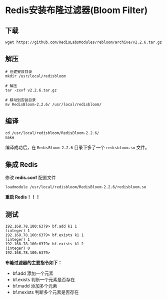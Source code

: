 # Redis安装布隆过滤器(Bloom Filter)
## 下载
```shell
wget https://github.com/RedisLabsModules/rebloom/archive/v2.2.6.tar.gz
```

## 解压
```shell
# 创建安装目录
mkdir /usr/local/redisbloom

# 解压
tar -zxvf v2.2.6.tar.gz

# 移动到安装目录
mv RedisBloom-2.2.6/ /usr/local/redisbloom/
```

## 编译
```shell
cd /usr/local/redisbloom/RedisBloom-2.2.6/
make
```

编译成功后，在 `RedisBloom-2.2.6` 目录下多了一个 `redisbloom.so` 文件。

## 集成 Redis
修改 **redis.conf** 配置文件
```shell
loadmodule /usr/local/redisbloom/RedisBloom-2.2.6/redisbloom.so
```

**重启 Redis！！！**

## 测试
```shell
192.168.78.100:6379> bf.add k1 1
(integer) 1
192.168.78.100:6379> bf.exists k1 1
(integer) 1
192.168.78.100:6379> bf.exists k1 2
(integer) 0
192.168.78.100:6379> 
```

**布隆过滤器的主要指令如下：**
-   bf.add 添加一个元素
-   bf.exists 判断一个元素是否存在
-   bf.madd 添加多个元素
-   bf.mexists 判断多个元素是否存在